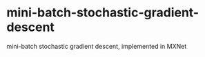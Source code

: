 # mini-batch-stochastic-gradient-descent
mini-batch stochastic gradient descent, implemented in MXNet
